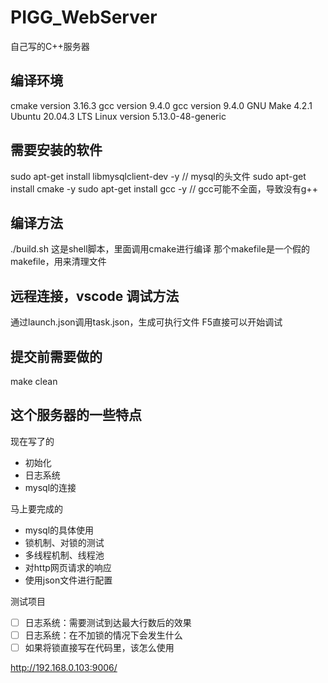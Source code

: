 # PIGG_WebServer
自己写的C++服务器


## 编译环境
cmake version 3.16.3
gcc version 9.4.0
gcc version 9.4.0
GNU Make 4.2.1
Ubuntu 20.04.3 LTS
Linux version 5.13.0-48-generic


## 需要安装的软件
sudo apt-get install libmysqlclient-dev -y // mysql的头文件
sudo apt-get install cmake -y
sudo apt-get install gcc -y // gcc可能不全面，导致没有g++

## 编译方法
./build.sh  这是shell脚本，里面调用cmake进行编译
那个makefile是一个假的makefile，用来清理文件

## 远程连接，vscode 调试方法
通过launch.json调用task.json，生成可执行文件
F5直接可以开始调试

## 提交前需要做的
make clean

## 这个服务器的一些特点
现在写了的
+ 初始化
+ 日志系统
+ mysql的连接

马上要完成的
+ mysql的具体使用
+ 锁机制、对锁的测试
+ 多线程机制、线程池
+ 对http网页请求的响应
+ 使用json文件进行配置

测试项目
+ [ ] 日志系统：需要测试到达最大行数后的效果
+ [ ] 日志系统：在不加锁的情况下会发生什么
+ [ ] 如果将锁直接写在代码里，该怎么使用

http://192.168.0.103:9006/